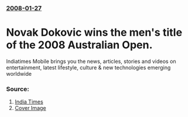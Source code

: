 ### [2008-01-27](/news/2008/01/27/index.md)

#  Novak Dokovic wins the men's title of the 2008 Australian Open. 

Indiatimes Mobile brings you the news, articles, stories and videos on entertainment, latest lifestyle, culture & new technologies emerging worldwide


### Source:

1. [India Times](http://sports.indiatimes.com/Novak_Djokovic_wins_Australian_Open/articleshow/2735451.cms)
1. [Cover Image](http://staticresources.indiatimes.in/resources/themes/indiatimes_desktop_default/images/fbimage.png)
